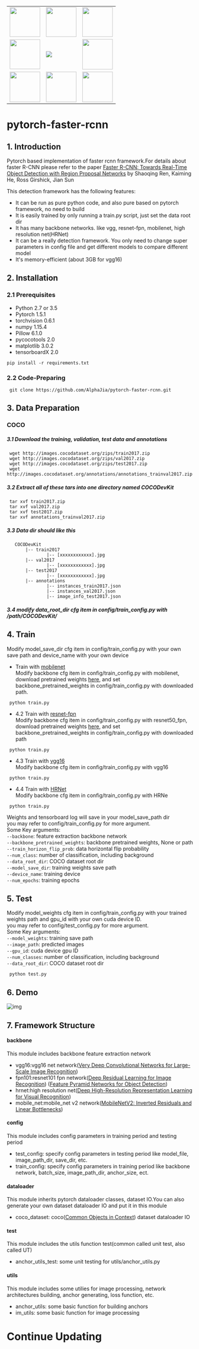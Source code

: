 <table border="0" width="10%">
  <tr>
    <td><img src="https://img1.github.io/tmp/1.jpg" height="80" width="82"></td>
    <td><img src="https://img1.github.io/tmp/2.jpg" height="80" width="82"></td>
    <td><img src="https://img1.github.io/tmp/3.jpg" height="80" width="82"></td>
  </tr>
  <tr>
    <td><img src="https://img1.github.io/tmp/4.jpg" height="80" width="82"></td>
    <td><img src="https://img.shields.io/github/stars/AlphaJia/pytorch-faster-rcnn.svg?style=social"></td>
    <td><img src="https://img1.github.io/tmp/6.jpg" height="82" width="82"></td>
  </tr>
   <tr>
    <td><img src="https://img1.github.io/tmp/7.jpg" height="82" width="82"></td>
    <td><img src="https://img1.github.io/tmp/8.jpg" height="82" width="82"></td>
    <td><img src="https://img1.github.io/tmp/9.jpg" height="82" width="82"></td>
  </tr>
</table>

# pytorch-faster-rcnn
##  1. Introduction  
Pytorch based implementation of faster rcnn framework.For details about faster R-CNN please refer to the paper [Faster R-CNN: Towards Real-Time Object Detection with Region Proposal Networks]((https://arxiv.org/abs/1506.01497)) by Shaoqing Ren, Kaiming He, Ross Girshick, Jian Sun


This detection framework has the following features:  
* It can be run as pure python code, and also pure based on pytorch framework, no need to build
* It is easily trained by only running a train.py script, just set the data root dir
* It has many backbone networks. like vgg, resnet-fpn, mobilenet, high resolution net(HRNet)
* It can be a really detection framework. You only need to change super parameters in config file and get different models to compare different model
* It's memory-efficient (about 3GB for vgg16)
##  2. Installation
### 2.1 Prerequisites
* Python 2.7 or 3.5  
* Pytorch 1.5.1  
* torchvision 0.6.1  
* numpy 1.15.4
* Pillow 6.1.0
* pycocotools 2.0
* matplotlib 3.0.2
* tensorboardX 2.0  
```Shell
pip install -r requirements.txt
  ```
### 2.2 Code-Preparing
 ```Shell
  git clone https://github.com/AlphaJia/pytorch-faster-rcnn.git
  ```
##  3. Data Preparation
### COCO  
##### 3.1 Download the training, validation, test data and annotations
```Shell
 wget http://images.cocodataset.org/zips/train2017.zip  
 wget http://images.cocodataset.org/zips/val2017.zip
 wget http://images.cocodataset.org/zips/test2017.zip
 wget http://images.cocodataset.org/annotations/annotations_trainval2017.zip
  ```
#####  3.2 Extract all of these tars into one directory named COCODevKit
```Shell
 tar xvf train2017.zip
 tar xvf val2017.zip
 tar xvf test2017.zip
 tar xvf annotations_trainval2017.zip
  ```
#####  3.3 Data dir should like this
 ```
    COCODevKit
        |-- train2017
                |-- [xxxxxxxxxxxx].jpg
        |-- val2017
                |-- [xxxxxxxxxxxx].jpg
        |-- test2017
                |-- [xxxxxxxxxxxx].jpg
        |-- annotations
                |-- instances_train2017.json
                |-- instances_val2017.json
                |-- image_info_test2017.json
   ```  
#####  3.4 modify data_root_dir cfg item in config/train_config.py with /path/COCODevKit/ 

##  4. Train
Modify model_save_dir cfg item in config/train_config.py with your own save path and device_name with your own device
* Train with [mobilenet]((https://arxiv.org/abs/1801.04381))  
Modify backbone cfg item in config/train_config.py with mobilenet, download pretrained weights [here](https://download.pytorch.org/models/mobilenet_v2-b0353104.pth), and set backbone_pretrained_weights in config/train_config.py with downloaded path.
```Shell
 python train.py
  ```
* 4.2 Train with [resnet-fpn]((https://arxiv.org/abs/1409.1556))  
Modify backbone cfg item in config/train_config.py with resnet50_fpn, download pretrained weights [here](https://download.pytorch.org/models/fasterrcnn_resnet50_fpn_coco-258fb6c6.pth), and set backbone_pretrained_weights in config/train_config.py with downloaded path
```Shell
 python train.py
  ```
* 4.3 Train with [vgg16]((https://arxiv.org/abs/1409.1556))  
Modify backbone cfg item in config/train_config.py with vgg16
```Shell
 python train.py
  ```
* 4.4 Train with [HRNet]((https://arxiv.org/abs/1409.1556))  
Modify backbone cfg item in config/train_config.py with HRNe
```Shell
 python train.py
  ```

Weights and tensorboard log will save in your model_save_path dir  
you may refer to config/train_config.py for more argument.  
Some Key arguments:  
`--backbone`: feature extraction backbone network  
`--backbone_pretrained_weights`: backbone pretrained weights, None or path  
`--train_horizon_flip_prob`: data horizontal flip probability  
`--num_class`: number of classification, including background  
`--data_root_dir`: COCO dataset root dir  
`--model_save_dir`: training weights save path  
`--device_name`: training device   
`--num_epochs`: training epochs   
##  5. Test  
Modify model_weights cfg item in config/train_config.py with your trained weights path and gpu_id with your own cuda device ID.  
you may refer to config/test_config.py for more argument.  
Some Key arguments:  
`--model_weights`: training save path  
`--image_path`: predicted images  
`--gpu_id`: cuda device gpu ID  
`--num_classes`: number of classification, including background  
`--data_root_dir`: COCO dataset root dir  

```Shell
 python test.py
  ```
##  6. Demo  
![img](imgs/demo1.png)  
##  7. Framework Structure  
#### backbone
This module includes backbone feature extraction network    
* vgg16:vgg16 net network([Very Deep Convolutional Networks for Large-Scale Image Recognition](https://arxiv.org/abs/1409.1556))
* fpn101:resnet101 fpn network([Deep Residual Learning for Image Recognition](https://arxiv.org/abs/1512.03385)) ([Feature Pyramid Networks for Object Detection](https://arxiv.org/abs/1612.03144))
* hrnet:high resolution net([Deep High-Resolution Representation Learning for Visual Recognition](https://arxiv.org/abs/1908.07919))
* mobile_net:mobile_net v2 network([MobileNetV2: Inverted Residuals and Linear Bottlenecks](https://arxiv.org/abs/1801.04381))
#### config
This module includes config parameters in training period  and testing period
* test_config: specify config parameters in testing period like model_file, image_path_dir, save_dir, etc.
* train_config: specify config parameters in training period like backbone network, batch_size, image_path_dir, anchor_size, ect.
#### dataloader
This module inherits pytorch dataloader classes, dataset IO.You can also generate your own dataset dataloader IO and put it in this module
* coco_dataset: coco([Common Objects in Context](https://cocodataset.org/#home)) dataset dataloader IO
#### test
This module includes the utils function test(common called unit test, also called UT)
* anchor_utils_test: some unit testing for utils/anchor_utils.py
#### utils
This module includes some utilies for image processing, network architectures building, anchor generating, loss function, etc.
* anchor_utils: some basic function for building anchors
* im_utils: some basic function for image processing

# Continue Updating
